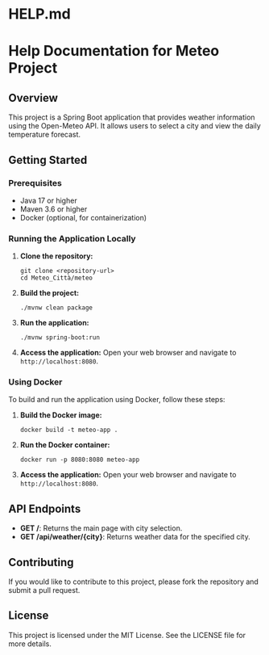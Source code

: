 # HELP.md

# Help Documentation for Meteo Project

## Overview
This project is a Spring Boot application that provides weather information using the Open-Meteo API. It allows users to select a city and view the daily temperature forecast.

## Getting Started

### Prerequisites
- Java 17 or higher
- Maven 3.6 or higher
- Docker (optional, for containerization)

### Running the Application Locally

1. **Clone the repository:**
   ```
   git clone <repository-url>
   cd Meteo_Città/meteo
   ```

2. **Build the project:**
   ```
   ./mvnw clean package
   ```

3. **Run the application:**
   ```
   ./mvnw spring-boot:run
   ```

4. **Access the application:**
   Open your web browser and navigate to `http://localhost:8080`.

### Using Docker

To build and run the application using Docker, follow these steps:

1. **Build the Docker image:**
   ```
   docker build -t meteo-app .
   ```

2. **Run the Docker container:**
   ```
   docker run -p 8080:8080 meteo-app
   ```

3. **Access the application:**
   Open your web browser and navigate to `http://localhost:8080`.

## API Endpoints

- **GET /**: Returns the main page with city selection.
- **GET /api/weather/{city}**: Returns weather data for the specified city.

## Contributing
If you would like to contribute to this project, please fork the repository and submit a pull request.

## License
This project is licensed under the MIT License. See the LICENSE file for more details.